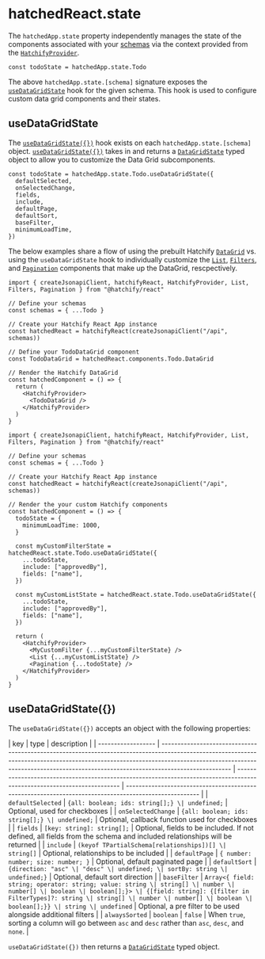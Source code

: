 # hatchedReact.state

The `hatchedApp.state` property independently manages the state of the components associated with your [schemas](../core/README.md) via the context provided from the [`HatchifyProvider`](./hatchedReact.components.md#hatchify-provider).

`const todoState = hatchedApp.state.Todo`

The above `hatchedApp.state.[schema]` signature exposes the [`useDataGridState`](#usedatagridstate) hook for the given schema. This hook is used to configure custom data grid components and their states.

## useDataGridState

The [`useDataGridState({})`](#usedatagridstate) hook exists on each `hatchedApp.state.[schema]` object. [`useDataGridState({})`](#usedatagridstate) takes in and returns a [`DataGridState`](./types.md#datagridstate) typed object to allow you to customize the Data Grid subcomponents.

```tsx
const todoState = hatchedApp.state.Todo.useDataGridState({
  defaultSelected,
  onSelectedChange,
  fields,
  include,
  defaultPage,
  defaultSort,
  baseFilter,
  minimumLoadTime,
})
```

The below examples share a flow of using the prebuilt Hatchify [`DataGrid`](./hatchedReact.components.md#datagrid) vs. using the `useDataGridState` hook to individually customize the [`List`](./hatchedReact.components.md#list), [`Filters`](./hatchedReact.components.md#filters), and [`Pagination`](./hatchedReact.components.md#pagination) components that make up the DataGrid, rescpectively.

```tsx
import { createJsonapiClient, hatchifyReact, HatchifyProvider, List, Filters, Pagination } from "@hatchify/react"

// Define your schemas
const schemas = { ...Todo }

// Create your Hatchify React App instance
const hatchedReact = hatchifyReact(createJsonapiClient("/api", schemas))

// Define your TodoDataGrid component
const TodoDataGrid = hatchedReact.components.Todo.DataGrid

// Render the Hatchify DataGrid
const hatchedComponent = () => {
  return (
    <HatchifyProvider>
      <TodoDataGrid />
    </HatchifyProvider>
  )
}
```

```tsx
import { createJsonapiClient, hatchifyReact, HatchifyProvider, List, Filters, Pagination } from "@hatchify/react"

// Define your schemas
const schemas = { ...Todo }

// Create your Hatchify React App instance
const hatchedReact = hatchifyReact(createJsonapiClient("/api", schemas))

// Render the your custom Hatchify components
const hatchedComponent = () => {
  todoState = {
    minimumLoadTime: 1000,
  }

  const myCustomFilterState = hatchedReact.state.Todo.useDataGridState({
    ...todoState,
    include: ["approvedBy"],
    fields: ["name"],
  })

  const myCustomListState = hatchedReact.state.Todo.useDataGridState({
    ...todoState,
    include: ["approvedBy"],
    fields: ["name"],
  })

  return (
    <HatchifyProvider>
      <MyCustomFilter {...myCustomFilterState} />
      <List {...myCustomListState} />
      <Pagination {...todoState} />
    </HatchifyProvider>
  )
}
```

## useDataGridState({})

The `useDataGridState({})` accepts an object with the following properties:

| key                | type                                                                                                                                                                                                                                                             | description                                                                                                             |
| ------------------ | ---------------------------------------------------------------------------------------------------------------------------------------------------------------------------------------------------------------------------------------------------------------- | ----------------------------------------------------------------------------------------------------------------------- | ----------------------------------------------------------------------------------------------------- |
| `defaultSelected`  | `{all: boolean; ids: string[];} \| undefined;`                                                                                                                                                                                                                   | Optional, used for checkboxes                                                                                           |
| `onSelectedChange` | `{all: boolean; ids: string[];} \| undefined;`                                                                                                                                                                                                                   | Optional, callback function used for checkboxes                                                                         |
| `fields`           | `[key: string]: string[];`                                                                                                                                                                                                                                       | Optional, fields to be included. If not defined, all fields from the schema and included relationships will be returned |
| `include`          | `(keyof TPartialSchema[relationships])[] \| string[]`                                                                                                                                                                                                            | Optional, relationships to be included                                                                                  |
| `defaultPage`      | `{ number: number; size: number; }`                                                                                                                                                                                                                              | Optional, default paginated page                                                                                        |
| `defaultSort`      | `{direction: "asc" \| "desc" \| undefined; \| sortBy: string \| undefined;}`                                                                                                                                                                                     | Optional, default sort direction                                                                                        |
| `baseFilter`       | `Array<{ field: string; operator: string; value: string \| string[] \| number \| number[] \| boolean \| boolean[];}> \| {[field: string]: {[filter in FilterTypes]?: string \| string[] \| number \| number[] \| boolean \| boolean[];}} \| string \| undefined` | Optional, a pre filter to be used alongside additional filters                                                          |
| `alwaysSorted`     | `boolean`                                                                                                                                                                                                                                                        | `false`                                                                                                                 | When `true`, sorting a column will go between `asc` and `desc` rather than `asc`, `desc`, and `none`. |

`useDataGridState({})` then returns a [`DataGridState`](./types.md#datagridstate) typed object.
